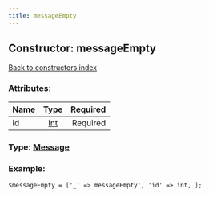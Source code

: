 ```yaml
---
title: messageEmpty
---
```

## Constructor: messageEmpty  
[Back to constructors index](index.md)



### Attributes:

| Name     |    Type       | Required |
|----------|:-------------:|---------:|
|id|[int](../types/int.md) | Required|



### Type: [Message](../types/Message.md)


### Example:

```
$messageEmpty = ['_' => messageEmpty', 'id' => int, ];
```